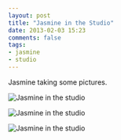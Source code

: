 ```yaml
---
layout: post
title: "Jasmine in the Studio"
date: 2013-02-03 15:23
comments: false
tags: 
- jasmine
- studio
---
```

Jasmine taking some pictures.

![Jasmine in the studio](http://media.eick.us/media/photographs/2012/2012-12-24/Jasmine-Studio2012-12-21at21-27-36.jpg)

![Jasmine in the studio](http://media.eick.us/media/photographs/2012/2012-12-24/Jasmine-Studio2012-12-21at21-27-32.jpg)

![Jasmine in the studio](http://media.eick.us/media/photographs/2012/2012-12-24/Jasmine-Studio2012-12-21at21-25-40.jpg)

